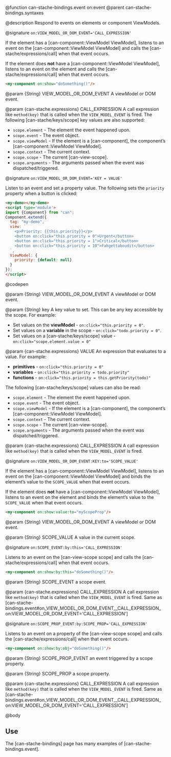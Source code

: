 @function can-stache-bindings.event on:event
@parent can-stache-bindings.syntaxes

@description Respond to events on elements or component ViewModels.

@signature `on:VIEW_MODEL_OR_DOM_EVENT='CALL_EXPRESSION'`

If the element has a [can-component::ViewModel ViewModel], listens to an event on the [can-component::ViewModel ViewModel] and calls the [can-stache/expressions/call] when that event occurs.

If the element does **not** have a [can-component::ViewModel ViewModel], listens to an event on the element and calls the [can-stache/expressions/call] when that event occurs.

```html
<my-component on:show="doSomething()"/>
```

@param {String} VIEW_MODEL_OR_DOM_EVENT A viewModel or DOM event.

@param {can-stache.expressions} CALL_EXPRESSION A call expression like `method(key)` that is called when the `VIEW_MODEL_EVENT`
is fired. The following [can-stache/keys/scope] key values are also supported:

 - `scope.element` - The element the event happened upon.
 - `scope.event` - The event object.
 - `scope.viewModel` - If the element is a [can-component], the component’s [can-component::ViewModel ViewModel].
 - `scope.context` - The current context.
 - `scope.scope` - The current [can-view-scope].
 - `scope.arguments` - The arguments passed when the event was dispatched/triggered.

@signature `on:VIEW_MODEL_OR_DOM_EVENT='KEY = VALUE'`

  Listen to an event and set a property value.  The following sets the `priority` property when
  a button is clicked:

  ```html
  <my-demo></my-demo>
  <script type='module'>
  import {Component} from "can";
  Component.extend({
    tag: "my-demo",
    view: `
      <p>Priority: {{this.priority}}</p>
      <button on:click="this.priority = 0">Urgent</button>
      <button on:click="this.priority = 1">Critical</button>
      <button on:click="this.priority = 10">Fahgettaboudit</button>
    `,
    ViewModel: {
      priority: {default: null}
    }
  });
  </script>
  ```
  @codepen

@param {String} VIEW_MODEL_OR_DOM_EVENT A viewModel or DOM event.

@param {String} key A key value to set. This can be any key accessible by the scope. For example:

- Set values on the __viewModel__ - `on:click="this.priority = 0"`.
- Set values on a __variable__ in the scope - `on:click="todo.priority = 0"`.
- Set values on a [can-stache/keys/scope] value - `on:click="scope.element.value = 0"`

@param {can-stache.expressions} VALUE An expression that evaluates to a value. For example:

- __primitives__ - `on:click="this.priority = 0"`
- __variables__ - `on:click="this.priority = todo.priority"`
- __functions__ - `on:click="this.priority = this.getPriority(todo)"`

The following [can-stache/keys/scope] values can also be read:

 - `scope.element` - The element the event happened upon.
 - `scope.event` - The event object.
 - `scope.viewModel` - If the element is a [can-component], the component’s [can-component::ViewModel ViewModel].
 - `scope.context` - The current context.
 - `scope.scope` - The current [can-view-scope].
 - `scope.arguments` - The arguments passed when the event was dispatched/triggered.

@param {can-stache.expressions} CALL_EXPRESSION A call expression like `method(key)` that is called when the `VIEW_MODEL_EVENT`
is fired.

@signature `on:VIEW_MODEL_OR_DOM_EVENT:KEY:to='SCOPE_VALUE'`

If the element has a [can-component::ViewModel ViewModel], listens to an event on the [can-component::ViewModel ViewModel] and binds the element’s value to the `SCOPE_VALUE` when that event occurs.

If the element does **not** have a [can-component::ViewModel ViewModel], listens to an event on the element and binds the element’s value to the `SCOPE_VALUE` when that event occurs.

```html
<my-component on:show:value:to="myScopeProp"/>
```

@param {String} VIEW_MODEL_OR_DOM_EVENT A viewModel or DOM event.

@param {String} SCOPE_VALUE A value in the current scope.

@signature `on:SCOPE_EVENT:by:this='CALL_EXPRESSION'`

Listens to an event on the [can-view-scope scope] and calls the [can-stache/expressions/call] when that event occurs.

```html
<my-component on:show:by:this="doSomething()"/>
```

@param {String} SCOPE_EVENT a scope event.

@param {can-stache.expressions} CALL_EXPRESSION A call expression like `method(key)` that is called when the `VIEW_MODEL_EVENT` is fired. Same as [can-stache-bindings.event#on_VIEW_MODEL_OR_DOM_EVENT__CALL_EXPRESSION_ on:VIEW_MODEL_OR_DOM_EVENT='CALL_EXPRESSION']

@signature `on:SCOPE_PROP_EVENT:by:SCOPE_PROP='CALL_EXPRESSION'`

Listens to an event on a property of the [can-view-scope scope] and calls the [can-stache/expressions/call] when that event occurs.

```html
<my-component on:show:by:obj="doSomething()"/>
```

@param {String} SCOPE_PROP_EVENT an event triggered by a scope property.

@param {String} SCOPE_PROP a scope property.

@param {can-stache.expressions} CALL_EXPRESSION A call expression like `method(key)` that is called when the `VIEW_MODEL_EVENT`
is fired. Same as [can-stache-bindings.event#on_VIEW_MODEL_OR_DOM_EVENT__CALL_EXPRESSION_ on:VIEW_MODEL_OR_DOM_EVENT='CALL_EXPRESSION']


@body

## Use

The [can-stache-bindings] page has many examples of [can-stache-bindings.event].
